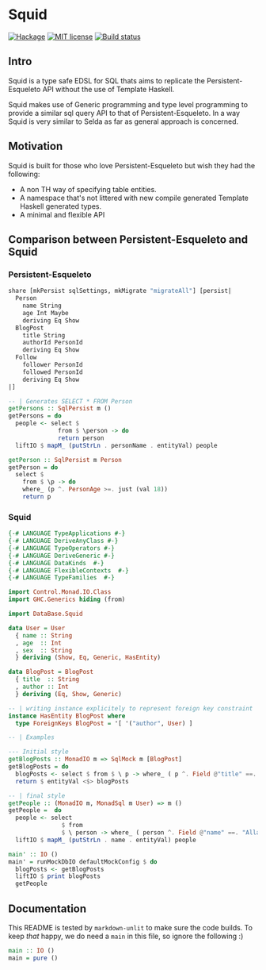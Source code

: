 # Squid

[![Hackage](https://img.shields.io/hackage/v/squid.svg?logo=haskell)](https://hackage.haskell.org/package/squid)
[![MIT license](https://img.shields.io/badge/license-MIT-blue.svg)](LICENSE)
[![Build status](https://img.shields.io/travis/epicallan/squid.svg?logo=travis)](https://travis-ci.org/epicallan/squid)

## Intro

Squid is a type safe EDSL for SQL thats aims to replicate the Persistent-Esqueleto API without the
use of Template Haskell.

Squid makes use of Generic programming and type level programming to provide a similar sql query
API to that of Persistent-Esqueleto. In a way Squid is very similar to Selda as far as general approach is concerned.

## Motivation

Squid is built for those who love Persistent-Esqueleto but wish they had the following:

- A non TH way of specifying table entities.
- A namespace that's not littered with new compile generated Template Haskell generated types.
- A minimal and flexible API

## Comparison between Persistent-Esqueleto and Squid

### Persistent-Esqueleto

```haskell ignore
share [mkPersist sqlSettings, mkMigrate "migrateAll"] [persist|
  Person
    name String
    age Int Maybe
    deriving Eq Show
  BlogPost
    title String
    authorId PersonId
    deriving Eq Show
  Follow
    follower PersonId
    followed PersonId
    deriving Eq Show
|]

-- | Generates SELECT * FROM Person
getPersons :: SqlPersist m ()
getPersons = do
  people <- select $
              from $ \person -> do
              return person
  liftIO $ mapM_ (putStrLn . personName . entityVal) people

getPerson :: SqlPersist m Person
getPerson = do
  select $
    from $ \p -> do
    where_ (p ^. PersonAge >=. just (val 18))
    return p


```

### Squid

```haskell
{-# LANGUAGE TypeApplications #-}
{-# LANGUAGE DeriveAnyClass #-}
{-# LANGUAGE TypeOperators #-}
{-# LANGUAGE DeriveGeneric #-}
{-# LANGUAGE DataKinds  #-}
{-# LANGUAGE FlexibleContexts  #-}
{-# LANGUAGE TypeFamilies  #-}

import Control.Monad.IO.Class
import GHC.Generics hiding (from)

import DataBase.Squid

data User = User
  { name :: String
  , age  :: Int
  , sex  :: String
  } deriving (Show, Eq, Generic, HasEntity)

data BlogPost = BlogPost
  { title  :: String
  , author :: Int
  } deriving (Eq, Show, Generic)

-- | writing instance explicitely to represent foreign key constraint
instance HasEntity BlogPost where
  type ForeignKeys BlogPost = '[ '("author", User) ]

-- | Examples

--- Initial style
getBlogPosts :: MonadIO m => SqlMock m [BlogPost]
getBlogPosts = do
  blogPosts <- select $ from $ \ p -> where_ ( p ^. Field @"title" ==. "Book")
  return $ entityVal <$> blogPosts

-- | final style
getPeople :: (MonadIO m, MonadSql m User) => m ()
getPeople =  do
  people <- select
               $ from
               $ \ person -> where_ ( person ^. Field @"name" ==. "Allan")
  liftIO $ mapM_ (putStrLn . name . entityVal) people

main' :: IO ()
main' = runMockDbIO defaultMockConfig $ do
  blogPosts <- getBlogPosts
  liftIO $ print blogPosts
  getPeople
```

## Documentation

This README is tested by `markdown-unlit` to make sure the code builds. To keep _that_ happy, we do need a `main` in this file, so ignore the following :)

```haskell
main :: IO ()
main = pure ()
```
